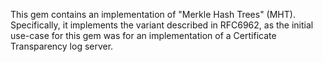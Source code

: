 This gem contains an implementation of "Merkle Hash Trees" (MHT). Specifically, it implements the variant described in RFC6962, as the initial use-case for this gem was for an implementation of a Certificate Transparency log server.
